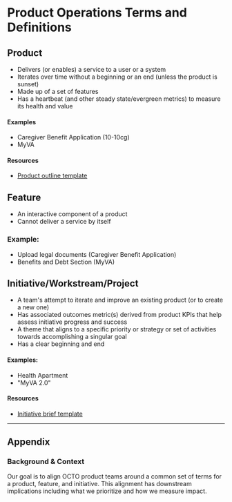 # Product Operations Terms and Definitions

## Product
- Delivers (or enables) a service to a user or a system 
- Iterates over time without a beginning or an end (unless the product is sunset)
- Made up of a set of features 
- Has a heartbeat (and other steady state/evergreen metrics) to measure its health and value 

#### Examples
- Caregiver Benefit Application (10-10cg)
- MyVA 

#### Resources
* [Product outline template](https://github.com/department-of-veterans-affairs/va.gov-team/blob/master/platform/product-management/product-outline-template.md)

## Feature
- An interactive component of a product 
- Cannot deliver a service by itself 

### Example: 
- Upload legal documents (Caregiver Benefit Application)
- Benefits and Debt Section (MyVA) 

## Initiative/Workstream/Project
- A team's attempt to iterate and improve an existing product (or to create a new one) 
- Has associated outcomes metric(s) derived from product KPIs that help assess initiative progress and success 
- A theme that aligns to a specific priority or strategy or set of activities towards accomplishing a singular goal 
- Has a clear beginning and end 

#### Examples: 
- Health Apartment
- "MyVA 2.0"

#### Resources
* [Initiative brief template](https://github.com/department-of-veterans-affairs/va.gov-team/blob/master/teams/vsa/product/initiative-brief-template.md)
---
## Appendix
### Background & Context
Our goal is to align OCTO product teams around a common set of terms for a product, feature, and initiative. This alignment has downstream implications including what we prioritize and how we measure impact. 
